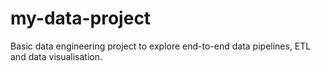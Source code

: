 # my-data-project
Basic data engineering project to explore end-to-end data pipelines, ETL and data visualisation.
